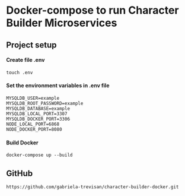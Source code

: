 # Docker-compose to run Character Builder Microservices

## Project setup

#### Create file .env
```
touch .env
```

#### Set the environment variables in .env file

```
MYSQLDB_USER=example
MYSQLDB_ROOT_PASSWORD=example
MYSQLDB_DATABASE=example
MYSQLDB_LOCAL_PORT=3307
MYSQLDB_DOCKER_PORT=3306
NODE_LOCAL_PORT=6868
NODE_DOCKER_PORT=8080
```

#### Build Docker

```
docker-compose up --build
```

## GitHub
```
https://github.com/gabriela-trevisan/character-builder-docker.git
```

